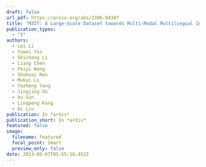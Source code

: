 ```yaml
---
draft: false
url_pdf: https://arxiv.org/abs/2306.04387
title: "M3IT: A Large-Scale Dataset towards Multi-Modal Multilingual Instruction Tuning"
publication_types:
  - "1"
authors:
  - Lei Li
  - Yuwei Yin
  - Shicheng Li
  - Liang Chen
  - Peiyi Wang
  - Shuhuai Ren
  - Mukai Li
  - Yazheng Yang
  - Jingjing Xu
  - Xu Sun
  - Lingpeng Kong
  - Qi Liu
publication: In *arXiv*
publication_short: In *arXiv*
featured: false
image:
  filename: featured
  focal_point: Smart
  preview_only: false
date: 2023-06-07T05:55:18.452Z
---
```

